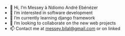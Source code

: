 - 👋 Hi, I’m Messey à Ndiomo André Ebénézer
- 👀 I’m interested in software development
- 🌱 I’m currently learning django framework
- 💞️ I’m looking to collaborate on the new web projects
- 📫 Contact me at messey.bilal@gmail.com or on linked

<!---
messey-bilal/messey-bilal is a ✨ special ✨ repository because its `README.md` (this file) appears on your GitHub profile.
You can click the Preview link to take a look at your changes.
--->

